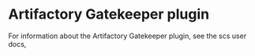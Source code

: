 # Artifactory Gatekeeper plugin

For information about the Artifactory Gatekeeper plugin, see the scs user docs,
